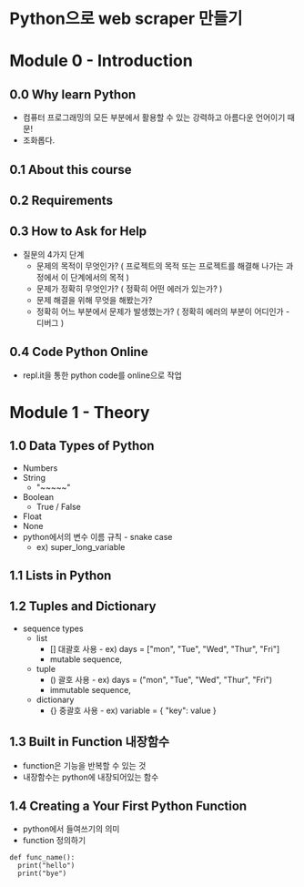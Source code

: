 # Python으로 web scraper 만들기

# Module 0 - Introduction

## 0.0 Why learn Python

- 컴퓨터 프로그래밍의 모든 부분에서 활용할 수 있는 강력하고 아름다운 언어이기 때문!
- 조화롭다.

## 0.1 About this course

## 0.2 Requirements

## 0.3 How to Ask for Help

- 질문의 4가지 단계
  - 문제의 목적이 무엇인가? ( 프로젝트의 목적 또는 프로젝트를 해결해 나가는 과정에서 이 단계에서의 목적 )
  - 문제가 정확히 무엇인가? ( 정확히 어떤 에러가 있는가? )
  - 문제 해결을 위해 무엇을 해봤는가?
  - 정확히 어느 부분에서 문제가 발생했는가? ( 정확히 에러의 부분이 어디인가 - 디버그 )

## 0.4 Code Python Online

- repl.it을 통한 python code를 online으로 작업

# Module 1 - Theory

## 1.0 Data Types of Python

- Numbers
- String
  - "~~~~~"
- Boolean
  - True / False
- Float
- None
- python에서의 변수 이름 규칙 - snake case
  - ex) super_long_variable

## 1.1 Lists in Python

## 1.2 Tuples and Dictionary

- sequence types
  - list
    - [] 대괄호 사용 - ex) days = ["mon", "Tue", "Wed", "Thur", "Fri"]
    - mutable sequence,
  - tuple
    - () 괄호 사용 - ex) days = ("mon", "Tue", "Wed", "Thur", "Fri")
    - immutable sequence,
  - dictionary
    - {} 중괄호 사용 - ex) variable = { "key": value }

## 1.3 Built in Function 내장함수

- function은 기능을 반복할 수 있는 것
- 내장함수는 python에 내장되어있는 함수

## 1.4 Creating a Your First Python Function

- python에서 들여쓰기의 의미
- function 정의하기

```
def func_name():
  print("hello")
  print("bye")
```

